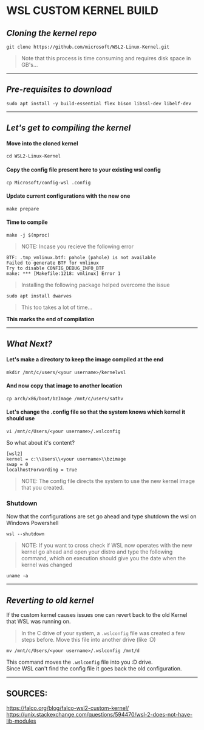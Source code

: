 # WSL CUSTOM KERNEL BUILD   

## *Cloning the kernel repo*   
```git
git clone https://github.com/microsoft/WSL2-Linux-Kernel.git
```
>Note that this process is time consuming and requires disk space in GB's...   

------
## *Pre-requisites to download*
```linux
sudo apt install -y build-essential flex bison libssl-dev libelf-dev
```   

-------   

## *Let's get to compiling the kernel*   


#### **Move into the cloned kernel**
```git
cd WSL2-Linux-Kernel
```   

#### **Copy the config file present here to your existing wsl config**   
```git
cp Microsoft/config-wsl .config
```   

#### **Update current configurations with the new one**   
```git
make prepare   
```   

#### **Time to compile**
```git
make -j $(nproc)
```

>NOTE: Incase you recieve the following error   
```git
BTF: .tmp_vmlinux.btf: pahole (pahole) is not available
Failed to generate BTF for vmlinux
Try to disable CONFIG_DEBUG_INFO_BTF
make: *** [Makefile:1218: vmlinux] Error 1
```
>Installing the following package helped overcome the issue   
```linux
sudo apt install dwarves
```
>This too takes a lot of time...

**This marks the end of compilation**   

-------

## *What Next?*   
#### Let's make a directory to keep the image compiled at the end   
```linux
mkdir /mnt/c/users/<your username>/kernelwsl
```   
   
   
#### And now copy that image to another location    
```linux
cp arch/x86/boot/bzImage /mnt/c/users/sathv
```

#### Let's change the .config file so that the system knows which kernel it should use
```linux
vi /mnt/c/Users/<your username>/.wslconfig
```

So what about it's content?   
```linux
[wsl2]
kernel = c:\\Users\\<your username>\\bzimage
swap = 0
localhostForwarding = true
```
>NOTE: The config file directs the system to use the new kernel image that you created.

### Shutdown
Now that the configurations are set go ahead and type shutdown the wsl on Windows Powershell
```linux
wsl --shutdown
```

>NOTE: If you want to cross check if WSL now operates with the new kernel go ahead and open your distro and type the following command, which on execution should give you the date when the kernel was changed
```linux
uname -a
```
-----

## *Reverting to old kernel*
If the custom kernel causes issues one can revert back to the old Kernel that WSL was running on.   

> In the C drive of your system, a `.wslconfig` file was created a few steps before. Move this file into another drive (like :D)   
```linux
mv /mnt/c/Users/<your username>/.wslconfig /mnt/d
```

This command moves the `.wslconfig` file into you :D drive.   
Since WSL can't find the config file it goes back the old configuration.   

----------------

## SOURCES:
https://falco.org/blog/falco-wsl2-custom-kernel/     
https://unix.stackexchange.com/questions/594470/wsl-2-does-not-have-lib-modules
